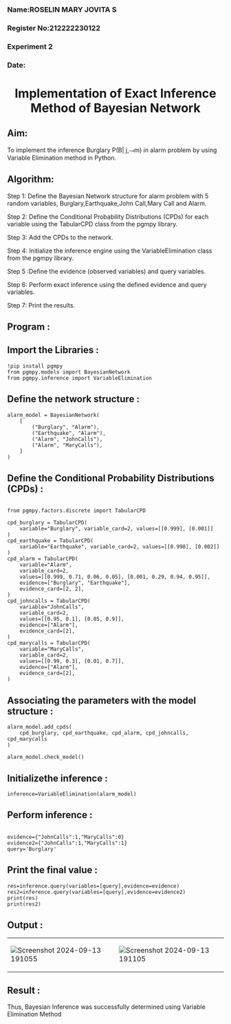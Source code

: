 <H3>Name:ROSELIN MARY JOVITA S</H3>
<H3>Register No:212222230122</H3>
<H3>Experiment 2</H3>
<H3>Date:</H3>
<h1 align =center>Implementation of Exact Inference Method of Bayesian Network</h1>

## Aim:

To implement the inference Burglary P(B| j,⥗m) in alarm problem by using Variable Elimination method in Python.

## Algorithm:

Step 1: Define the Bayesian Network structure for alarm problem with 5 random variables, Burglary,Earthquake,John Call,Mary Call and Alarm.<br>

Step 2: Define the Conditional Probability Distributions (CPDs) for each variable using the TabularCPD class from the pgmpy library.<br>

Step 3: Add the CPDs to the network.<br>

Step 4: Initialize the inference engine using the VariableElimination class from the pgmpy library.<br>

Step 5 :Define the evidence (observed variables) and query variables.

Step 6: Perform exact inference using the defined evidence and query variables.<br>

Step 7: Print the results.<br>

## Program :
## Import the Libraries :
```
!pip install pgmpy 
from pgmpy.models import BayesianNetwork 
from pgmpy.inference import VariableElimination
```
## Define the network structure :
```
alarm_model = BayesianNetwork(
    [
        ("Burglary", "Alarm"),
        ("Earthquake", "Alarm"),
        ("Alarm", "JohnCalls"),
        ("Alarm", "MaryCalls"),
    ]
)
```
## Define the Conditional Probability Distributions (CPDs) :
```

from pgmpy.factors.discrete import TabularCPD

cpd_burglary = TabularCPD(
    variable="Burglary", variable_card=2, values=[[0.999], [0.001]]
)
cpd_earthquake = TabularCPD(
    variable="Earthquake", variable_card=2, values=[[0.998], [0.002]]
)
cpd_alarm = TabularCPD(
    variable="Alarm",
    variable_card=2,
    values=[[0.999, 0.71, 0.06, 0.05], [0.001, 0.29, 0.94, 0.95]],
    evidence=["Burglary", "Earthquake"],
    evidence_card=[2, 2],
)
cpd_johncalls = TabularCPD(
    variable="JohnCalls",
    variable_card=2,
    values=[[0.95, 0.1], [0.05, 0.9]],
    evidence=["Alarm"],
    evidence_card=[2],
)
cpd_marycalls = TabularCPD(
    variable="MaryCalls",
    variable_card=2,
    values=[[0.99, 0.3], [0.01, 0.7]],
    evidence=["Alarm"],
    evidence_card=[2],
)
```
## Associating the parameters with the model structure :
```
alarm_model.add_cpds(
    cpd_burglary, cpd_earthquake, cpd_alarm, cpd_johncalls, cpd_marycalls
)
```
```
alarm_model.check_model()
```
## Initializethe inference :
```
inference=VariableElimination(alarm_model)
```
## Perform inference :
```

evidence={"JohnCalls":1,"MaryCalls":0}
evidence2={"JohnCalls":1,"MaryCalls":1}
query='Burglary'
```
## Print the final value :
```
res=inference.query(variables=[query],evidence=evidence)
res2=inference.query(variables=[query],evidence=evidence2)
print(res)
print(res2)
```

## Output :
<table>
<tr>
<td>
  
  ![Screenshot 2024-09-13 191055](https://github.com/user-attachments/assets/ac3092aa-352a-4e7a-81dd-c6b040025827)

</td>
<td>
  
![Screenshot 2024-09-13 191105](https://github.com/user-attachments/assets/9883a160-b027-4ea3-93b7-92ea482b8a47)

</td>
</tr>
</table>

## Result :
Thus, Bayesian Inference was successfully determined using Variable Elimination Method



